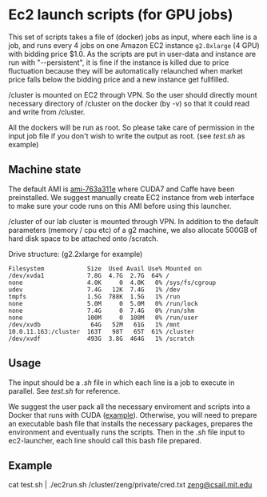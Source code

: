 # Ec2 launch scripts (for GPU jobs)
This set of scripts takes a file of (docker) jobs as input, where each line is a job,  and runs every 4 jobs on one Amazon EC2 instance `g2.8xlarge` (4 GPU) with bidding price $1.0. As the scripts are put in user-data and instance are run with "--persistent", it is fine if the instance is killed due to price fluctuation because they will be automatically relaunched when market price falls below the bidding price and a new instance get fullfilled. 

/cluster is mounted on EC2 through VPN. So the user should directly mount necessary directory of /cluster on the docker (by -v) so that it could read and write from /cluster.

All the dockers will be run as root. So please take care of permission in the input job file if you don't wish to write the output as root. (see _test.sh_ as example)

## Machine state

The default AMI is [ami-763a311e](https://github.com/BVLC/caffe/wiki/Caffe-on-EC2-Ubuntu-14.04-Cuda-7) where CUDA7 and Caffe have been preinstalled. We suggest manually create EC2 instance from web interface to make sure your code runs on this AMI before using this launcher.

/cluster of our lab cluster is mounted through VPN. In addition to the default parameters (memory / cpu etc) of a g2 machine, we also allocate 500GB of hard disk space to be attached onto /scratch.

Drive structure: (g2.2xlarge for example)

```
Filesystem            Size  Used Avail Use% Mounted on
/dev/xvda1            7.8G  4.7G  2.7G  64% /
none                  4.0K     0  4.0K   0% /sys/fs/cgroup
udev                  7.4G   12K  7.4G   1% /dev
tmpfs                 1.5G  788K  1.5G   1% /run
none                  5.0M     0  5.0M   0% /run/lock
none                  7.4G     0  7.4G   0% /run/shm
none                  100M     0  100M   0% /run/user
/dev/xvdb              64G   52M   61G   1% /mnt
10.0.11.163:/cluster  163T   98T   65T  61% /cluster
/dev/xvdf             493G  3.8G  464G   1% /scratch
```
## Usage
The input should be a _.sh_ file in which each line is a job to execute in parallel. See _test.sh_ for reference. 

We suggest the user pack all the necessary enviroment and scripts into a Docker that runs with CUDA ([example](https://github.com/Kaixhin/dockerfiles)). Otherwise, you will need to prepare an executable bash file that installs the necessary packages, prepares the environment and eventually runs the scripts. Then in the _.sh_ file input to ec2-launcher, each line should call this bash file prepared.

## Example
cat test.sh | ./ec2run.sh /cluster/zeng/private/cred.txt zeng@csail.mit.edu
